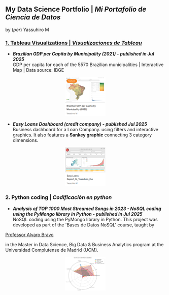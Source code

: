 ## My Data Science Portfolio | *Mi Portafolio de Ciencia de Datos*
by (*por*) Yassuhiro M

### [1. Tableau Visualizations | *Visualizaciones de Tableau*](https://public.tableau.com/app/profile/yassuhiro.m/vizzes) 
- ***Brazilian GDP per Capita by Municipality (2021) - published in Jul 2025***  
GDP per capita for each of the 5570 Brazilian municipalities | Interactive Map | Data source: IBGE
<p align="center">
  <a href="https://public.tableau.com/views/BrazilianGDPperCapitabyMunicipality2021/BrazilianGDPperCapita-InteractiveDashboard?:language=en-US&:sid=&:redirect=auth&:display_count=n&:origin=viz_share_link">
    <img src="https://github.com/YassuhiroM/project-assets/blob/main/img_tableau_br_gdp_2021.png" alt="Brazilian GDP per Capita Dashboard Thumbnail" width="25%">
  </a>
</p>

- ***Easy Loans Dashboard (credit company) - published Jul 2025***  
Business dashboard for a Loan Company. using filters and interactive graphics. It also features a **Sankey graphic** connecting 3 category dimensions.
<p align="center">
  <a href="https://public.tableau.com/views/EasyLoansReport_M_Yassuhiro_Iha/Dashboard1?:language=en-US&:sid=&:redirect=auth&:display_count=n&:origin=viz_share_link">
    <img src="https://github.com/YassuhiroM/project-assets/blob/main/img_tableau_easy_loans.png" alt="Easy Loans Dashboard Thumbnail" width="25%">
  </a>
</p>

### 2. Python coding | *Codificación en python*
- ***Analysis of TOP 1000 Most Streamed Songs in 2023 - NoSQL coding using the PyMongo library in Python - published in Jul 2025***  
NoSQL coding using the PyMongo library in Python. This project was developed as part of the 'Bases de Datos NoSQL' course, taught by

[Professor Alvaro Bravo](https://www.linkedin.com/in/alvarobrac/?locale=en_US)

in the Master in Data Science, Big Data & Business Analytics program at the Universidad Complutense de Madrid (UCM).
<p align="center">
  <a href="NoSQL_Pymongo_TOP_1000_Most_Streamed_Songs_in_2023_github.ipynb">
    <img src="https://github.com/YassuhiroM/project-assets/blob/main/img_nosql_pymongo_top1000_spotify_songs.png" alt="NoSQL | Pymongo | Spotify Top 1000 thumbnail" width="25%">
  </a>
</p>
